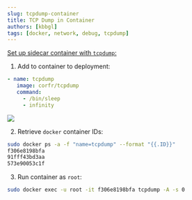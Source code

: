 ```yaml
---
slug: tcpdump-container
title: TCP Dump in Container
authors: [kbbgl]
tags: [docker, network, debug, tcpdump]
---
```


[Set up sidecar container with `tcpdump`:](https://developers.redhat.com/blog/2019/02/27/sidecars-analyze-debug-network-traffic-kubernetes-pod/)

1) Add to container to deployment:

```yaml
- name: tcpdump
   image: corfr/tcpdump
   command:
     - /bin/sleep
     - infinity
```

![](https://developers.redhat.com/blog/wp-content/uploads/2019/02/Screenshot-2019-02-20-at-09.17.56.png)

2) Retrieve `docker` container IDs:

```bash
sudo docker ps -a -f "name=tcpdump" --format "{{.ID}}"
f306e8198bfa
91fff43bd3aa
573e90053c1f
```

3) Run container as `root`:

```bash
sudo docker exec -u root -it f306e8198bfa tcpdump -A -s 0
```
